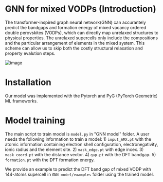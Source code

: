 # GNN for mixed VODPs (Introduction)
The transformer-inspired graph neural network(GNN) can accurantely predict the bandgaps and formation energy of mixed vacancy ordered double perovskites (VODPs), which can directly map unrelaxed structures to physical properties. The unrelaxed supercells only include the compositions and the particular arrangement of elements in the mixed system. This scheme can allow us to skip both the costly structural relaxation and property evalution steps.

![image](https://github.com/user-attachments/assets/b72354ca-b999-4958-a95a-5204cc56cc90)

# Installation
Our model was implemented with the Pytorch and PyG (PyTorch Geometric) ML frameworks.

# Model training
The main script to train model is `model.py` in "GNN model" folder. A user needs the following information to train a model: 1) `input_AMX.pt` with the atomic information containing electron shell configuration, electronegativity, ionic radius and the element site. 2) `mask_edge.pt` with edge incex. 3) `mask_coord.pt` with the distance vector. 4) `gap.pt` with the DFT bandgap. 5) `formation.pt` with the DFT formation energy. 

We provide an example to predict the DFT band gap of mixed VODP with 144-atoms supercell in `GNN model/examples` folder using the trained model. 

